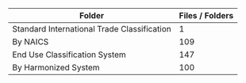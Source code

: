 | Folder                                      |   Files / Folders |
|---------------------------------------------|-------------------|
| Standard International Trade Classification |                 1 |
| By NAICS                                    |               109 |
| End Use Classification System               |               147 |
| By Harmonized System                        |               100 |